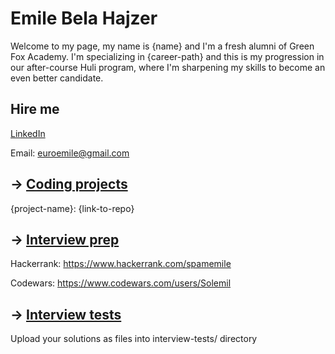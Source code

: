 # Emile Bela Hajzer

Welcome to my page, my name is {name} and I'm a fresh alumni of Green Fox Academy. I'm specializing in {career-path} and this is my progression in our after-course Huli program, where I'm sharpening my skills to become an even better candidate.

## Hire me

[LinkedIn](https://www.linkedin.com/in/bela-emile-hajzer-6a4a0877/)

Email: euroemile@gmail.com

## &rarr; [Coding projects](https://github.com/green-fox-academy/definitions/tree/master/project-phase/huli/coding-projects)

{project-name}: {link-to-repo}

## &rarr; [Interview prep](https://github.com/green-fox-academy/teaching-materials/tree/master/interview)

Hackerrank: https://www.hackerrank.com/spamemile

Codewars: https://www.codewars.com/users/Solemil

## &rarr; [Interview tests](https://github.com/green-fox-academy/teaching-materials/tree/master/project-phase/tech-interview-tests)

Upload your solutions as files into interview-tests/ directory
